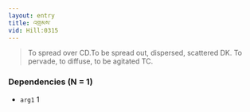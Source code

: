 ```yaml
---
layout: entry
title: འགྲམས་
vid: Hill:0315
---
```

> To spread over CD\.To be spread out, dispersed, scattered DK\. To pervade, to diffuse, to be agitated TC\.


### Dependencies (N = 1)
* `arg1` 1
